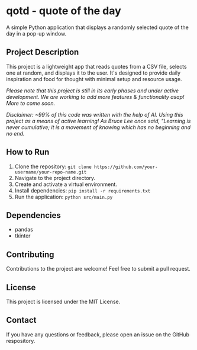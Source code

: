 # qotd - quote of the day
A simple Python application that displays a randomly selected quote of the day in a pop-up window. 

## Project Description
This project is a lightweight app that reads quotes from a CSV file, selects one at random, and displays it to the user. It's designed to provide daily inspiration and food for thought with minimal setup and resource usage. 

*Please note that this project is still in its early phases and under active development. We are working to add more features & functionality asap! More to come soon.*

*Disclaimer: ~99% of this code was written with the help of AI. Using this project as a means of active learning! As Bruce Lee once said, "Learning is never cumulative; it is a movement of knowing which has no beginning and no end.*

## How to Run
1. Clone the repository: `git clone https://github.com/your-username/your-repo-name.git`
2. Navigate to the project directory.
3. Create and activate a virtual environment.
4. Install dependencies: `pip install -r requirements.txt`
5. Run the application: `python src/main.py`

## Dependencies
- pandas
- tkinter

## Contributing
Contributions to the project are welcome! Feel free to submit a pull request.

## License
This project is licensed under the MIT License.

## Contact
If you have any questions or feedback, please open an issue on the GitHub respository.
